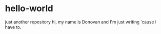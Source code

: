 # hello-world
just another repository
hi, my name is Donovan and I'm just writing 'cause I have to.
